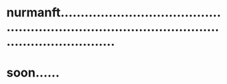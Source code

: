 # nurmanft........................................................................................................................
# soon......
